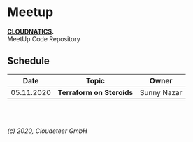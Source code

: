 # Meetup

<b>[CLOUDNATICS](https://www.meetup.com/cloudnatics/).</b><br>
MeetUp Code Repository

## Schedule

| Date | Topic | Owner |
|--|--|--|
05.11.2020 | **Terraform on Steroids** | Sunny Nazar |

<br>
<br>

_(c) 2020, Cloudeteer GmbH_
